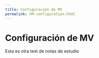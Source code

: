```yaml
---
title: Configuración de MV
permalink: VM-configuration.html
---
```


# Configuración de MV
Esta es otra test de notas de estudio
